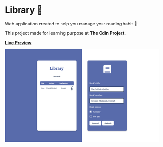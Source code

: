 # Library 📘

Web application created to help you manage your reading habit 📖.

This project made for learning purpose at **The Odin Project**.

[**Live Preview**](https://qhungg289.github.io/library/)

![Screenshot](./asset/readme-library.png)
